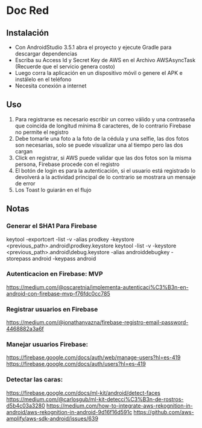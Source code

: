 # Doc Red 

## Instalación

* Con AndroidStudio 3.5.1 abra el proyecto y ejecute Gradle para descargar dependencias
* Escriba su Access Id y Secret Key de AWS en el Archivo AWSAsyncTask (Recuerde que el servicio genera costo)
* Luego corra la aplicación en un dispositivo móvil o genere el APK e instálelo en el teléfono
* Necesita conexión a internet

## Uso

1. Para registrarse es necesario escribir un correo válido y una contraseña que coincida de longitud mínima 8 caracteres, de lo contrario Firebase no permite el registro
2. Debe tomarle una foto a la foto de la cédula y una selfie, las dos fotos son necesarias, solo se puede visualizar una al tiempo pero las dos cargan
3. Click en registrar, si AWS puede validar que las dos fotos son la misma persona, Firebase procede con el registro
4. El botón de login es para la autenticación, si el usuario está registrado lo devolverá a la actividad principal de lo contrario se mostrara un mensaje de error
5. Los Toast lo guiarán en el flujo


## Notas

### Generar el SHA1 Para Firebase

keytool -exportcert -list -v -alias prodkey -keystore <previous_path>\.android\prodkey.keystore
keytool -list -v -keystore <previous_path>\.android\debug.keystore -alias androiddebugkey -storepass android -keypass android

### Autenticacion en Firebase: MVP
https://medium.com/@oscaretnia/implementa-autenticaci%C3%B3n-en-android-con-firebase-mvp-f76fdc0cc785

### Registrar usuarios en Firebase
https://medium.com/@jonathanvazna/firebase-registro-email-password-4468882a3a6f

### Manejar usuarios Firebase:
https://firebase.google.com/docs/auth/web/manage-users?hl=es-419
https://firebase.google.com/docs/auth/users?hl=es-419

### Detectar las caras:
https://firebase.google.com/docs/ml-kit/android/detect-faces
https://medium.com/@carlosgub/ml-kit-detecci%C3%B3n-de-rostros-d5b4c03a3280
https://medium.com/how-to-integrate-aws-rekognition-in-android/aws-rekognition-in-android-9d16f16d591c
https://github.com/aws-amplify/aws-sdk-android/issues/639
